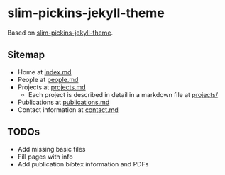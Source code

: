 # slim-pickins-jekyll-theme
Based on [slim-pickins-jekyll-theme](https://github.com/chrisanthropic/slim-pickins-jekyll-theme).

## Sitemap
- Home at [index.md](index.md)
- People at [people.md](people.md)
- Projects at [projects.md](projects.md)
  - Each project is described in detail in a markdown file at [projects/](projects/)
- Publications at [publications.md](publications.md)
- Contact information at [contact.md](contact.md)

## TODOs
- Add missing basic files
- Fill pages with info
- Add publication bibtex information and PDFs

